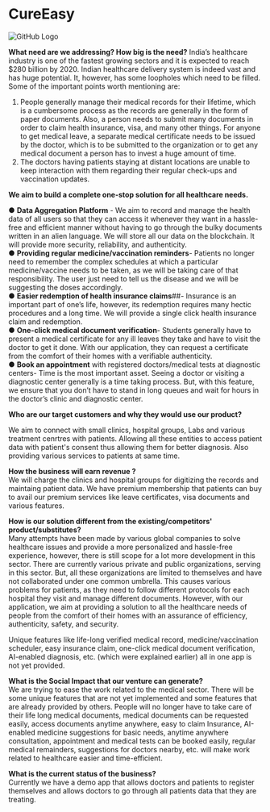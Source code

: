 # CureEasy

![GitHub Logo](https://github.com/akshat220/CureEasy/blob/master/app/src/main/res/drawable/ce.png)


**What need are we addressing? How big is the need?**
India’s healthcare industry is one of the fastest growing sectors and it is expected to reach 
$280 billion by 2020. Indian healthcare delivery system is indeed vast and has huge potential.
It, however, has some loopholes which need to be filled. Some of the important points worth 
mentioning are:
1)  People generally manage their medical records for their lifetime, which is a cumbersome
process as the records are generally in the form of paper documents. Also, a person needs to
submit many documents in order to claim health insurance, visa, and many other things. For
anyone to get medical leave, a separate medical certificate needs to be issued by the doctor,
which is to be submitted to the organization or to get any medical document a person has to
invest a huge amount of time.
2) The doctors having patients staying at distant locations are unable to keep interaction with them
regarding their regular check-ups and vaccination updates.

**We aim to build a complete one-stop solution for all healthcare needs.**

● **Data Aggregation Platform** - We aim to record and manage the health
data of all users so that they can access it whenever they want in a hassle-free and
efficient manner without having to go through the bulky documents written in an alien
language. We will store all our data on the blockchain. It will provide more security,
reliability, and authenticity.<br/>
● **Providing regular medicine/vaccination reminders**- Patients no longer need to remember
the complex schedules at which a particular medicine/vaccine needs to be taken, as we
will be taking care of that responsibility. The user just need to tell us the disease and we
will be suggesting the doses accordingly.<br/>
● **Easier redemption of health insurance claims**##- Insurance is an important part of one’s
life, however, its redemption requires many hectic procedures and a long time. We will
provide a single click health insurance claim and redemption.<br/>
● **One-click medical document verification**- Students generally have to present a medical
certificate for any ill leaves they take and have to visit the doctor to get it done. With our
application, they can request a certificate from the comfort of their homes with a
verifiable authenticity.<br/>
● **Book an appointment** with registered doctors/medical tests at diagnostic
centers- Time is the most important asset. Seeing a doctor or visiting a diagnostic center
generally is a time taking process. But, with this feature, we ensure that you don’t have
to stand in long queues and wait for hours in the doctor’s clinic and diagnostic center.<br/>

**Who are our target customers and why they would use our product?**<br/>

We aim to connect with small clinics, hospital groups, Labs and various treatment cenrtres with patients.
Allowing all these entities to access patient data with patient's consent thus allowing them for better
diagnosis. Also providing various services to patients at same time.<br/>

**How the business will earn revenue ?**<br/>
We will charge the clinics and hospital groups for digitizing the records and maintaing patient data.
We have premium membership that patients can buy to avail our premium services like leave certificates, 
visa documents and various features.<br/>

**How is our solution different from the existing/competitors' product/substitutes?**<br/>
Many attempts have been made by various global companies to solve healthcare issues and
provide a more personalized and hassle-free experience, however, there is still scope for a lot
more development in this sector. There are currently various private and public organizations,
serving in this sector. But, all these organizations are limited to themselves and have not
collaborated under one common umbrella. This causes various problems for patients, as they
need to follow different protocols for each hospital they visit and manage different documents.
However, with our application, we aim at providing a solution to all the healthcare needs of
people from the comfort of their homes with an assurance of efficiency, authenticity, safety, and
security.

Unique features like life-long verified medical record, medicine/vaccination scheduler, easy
insurance claim, one-click medical document verification, AI-enabled diagnosis, etc. (which were
explained earlier) all in one app is not yet provided.<br/>

**What is the Social Impact that our venture can generate?**<br/>
We are trying to ease the work related to the medical sector. There will be some unique features
that are not yet implemented and some features that are already provided by others. People will
no longer have to take care of their life long medical documents, medical documents can be
requested easily, access documents anytime anywhere, easy to claim Insurance, AI-enabled
medicine suggestions for basic needs, anytime anywhere consultation, appointment and
medical tests can be booked easily, regular medical remainders, suggestions for doctors
nearby, etc. will make work related to healthcare easier and time-efficient.<br/>

**What is the current status of the business?**<br/>
Currently we have a demo app that allows doctors and patients to register themselves and allows 
doctors to go through all patients data that they are treating.<br/>
